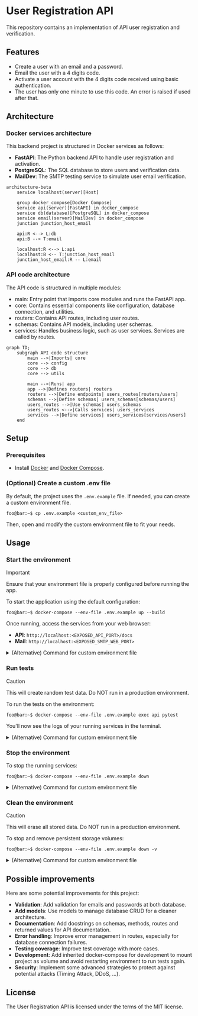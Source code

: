 # User Registration API
This repository contains an implementation of API user registration and verification.

## Features
* Create a user with an email and a password.
* Email the user with a 4 digits code.
* Activate a user account with the 4 digits code received using basic authentication.
* The user has only one minute to use this code. An error is raised if used after that.

## 

## Architecture

### Docker services architecture
This backend project is structured in Docker services as follows:
- **FastAPI**: The Python backend API to handle user registration and activation.
- **PostgreSQL**: The SQL database to store users and verification data.
- **MailDev**: The SMTP testing service to simulate user email verification.

```mermaid
architecture-beta
    service localhost(server)[Host]
  
    group docker_compose[Docker Compose]
    service api(server)[FastAPI] in docker_compose
    service db(database)[PostgreSQL] in docker_compose
    service email(server)[MailDev] in docker_compose
    junction junction_host_email

    api:R <--> L:db
    api:B --> T:email
    
    localhost:R <--> L:api
    localhost:B <-- T:junction_host_email
    junction_host_email:R -- L:email
```

### API code architecture

The API code is structured in multiple modules:
- main: Entry point that imports core modules and runs the FastAPI app.
- core: Contains essential components like configuration, database connection, and utilities.
- routers: Contains API routes, including user routes.
- schemas: Contains API models, including user schemas.
- services: Handles business logic, such as user services. Services are called by routes.

```mermaid
graph TD;
    subgraph API code structure
        main -->|Imports| core
        core --> config
        core --> db
        core --> utils

        main -->|Runs| app
        app -->|Defines routers| routers
        routers -->|Define endpoints| users_routes[routers/users]
        schemas -->|Define schemas| users_schemas[schemas/users]
        users_routes -->|Use schemas| users_schemas
        users_routes <-->|Calls services| users_services
        services -->|Define services| users_services[services/users]
    end
```

## Setup

### Prerequisites
- Install [Docker](https://docs.docker.com/get-docker/) and [Docker Compose](https://docs.docker.com/compose/install/).

### (Optional) Create a custom .env file
By default, the project uses the `.env.example` file. If needed, you can create a custom environment file.

```console
foo@bar:~$ cp .env.example <custom_env_file>
```

Then, open and modify the custom environment file to fit your needs.

## Usage 

### Start the environment

> [!IMPORTANT]
> Ensure that your environment file is properly configured before running the app.

To start the application using the default configuration:

```console
foo@bar:~$ docker-compose --env-file .env.example up --build
```

Once running, access the services from your web browser:
- **API**: `http://localhost:<EXPOSED_API_PORT>/docs`
- **Mail**: `http://localhost:<EXPOSED_SMTP_WEB_PORT>`

<details>
  <summary>(Alternative) Command for custom environment file</summary>
  If you have created a custom environment file, specify it as follows:

  ```console
  foo@bar:~$ docker-compose --env-file <custom_env_file> up --build
  ```
</details>

### Run tests

> [!CAUTION]
> This will create random test data. Do NOT run in a production environment.

To run the tests on the environment:

```console
foo@bar:~$ docker-compose --env-file .env.example exec api pytest
```

You'll now see the logs of your running services in the terminal.

<details>
  <summary>(Alternative) Command for custom environment file</summary>
  If you have created a custom environment file, specify it as follows:

  ```console
  foo@bar:~$ docker-compose --env-file <custom_env_file> exec api pytest
  ```
</details>

### Stop the environment
To stop the running services:

```console
foo@bar:~$ docker-compose --env-file .env.example down
```

<details>
  <summary>(Alternative) Command for custom environment file</summary>
  If you have created a custom environment file, specify it as follows:

  ```console
  foo@bar:~$ docker-compose --env-file <custom_env_file> down
  ```
</details>

### Clean the environment

> [!CAUTION]
> This will erase all stored data. Do NOT run in a production environment.

To stop and remove persistent storage volumes:

```console
foo@bar:~$ docker-compose --env-file .env.example down -v
```

<details>
  <summary>(Alternative) Command for custom environment file</summary>
  If you have created a custom environment file, specify it as follows:

  ```console
  foo@bar:~$ docker-compose --env-file <custom_env_file> down -v
  ```
</details>

## Possible improvements

Here are some potential improvements for this project:
- **Validation**: Add validation for emails and passwords at both database.
- **Add models**: Use models to manage database CRUD for a cleaner architecture.
- **Documentation**: Add docstrings on schemas, methods, routes and returned values for API documentation.
- **Error handling**: Improve error management in routes, especially for database connection failures.
- **Testing coverage**: Improve test coverage with more cases.
- **Development**: Add inherited docker-compose for development to mount project as volume and avoid restarting environment to run tests again.
- **Security**: Implement some advanced strategies to protect against potential attacks (Timing Attack, DDoS, ...).

## License
The User Registration API is licensed under the terms of the MIT license.
